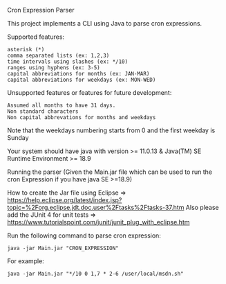 Cron Expression Parser

This project implements a CLI using Java to parse cron expressions.

Supported features:

    asterisk (*)
    comma separated lists (ex: 1,2,3)
    time intervals using slashes (ex: */10)
    ranges using hyphens (ex: 3-5)
    capital abbreviations for months (ex: JAN-MAR)
    capital abbreviations for weekdays (ex: MON-WED)

Unsupported features or features for future development:

    Assumed all months to have 31 days.
    Non standard characters
    Non capital abbrevations for months and weekdays
    
Note that the weekdays numbering starts from 0 and the first weekday is Sunday

Your system should have java with version >= 11.0.13 & Java(TM) SE Runtime Environment >= 18.9

Running the parser (Given the Main.jar file which can be used to run the cron Expression if you have java SE >=18.9)

How to create the Jar file using Eclipse => https://help.eclipse.org/latest/index.jsp?topic=%2Forg.eclipse.jdt.doc.user%2Ftasks%2Ftasks-37.htm
Also please add the JUnit 4 for unit tests => https://www.tutorialspoint.com/junit/junit_plug_with_eclipse.htm

Run the following command to parse cron expression:

    java -jar Main.jar "CRON_EXPRESSION"

For example:

    java -jar Main.jar "*/10 0 1,7 * 2-6 /user/local/msdn.sh"
